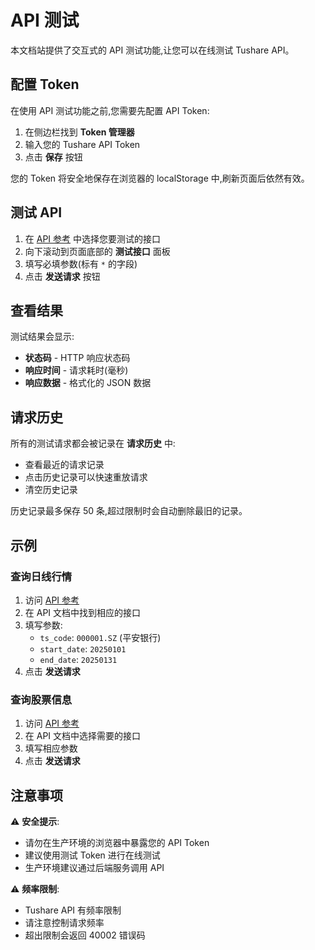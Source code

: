 # API 测试

本文档站提供了交互式的 API 测试功能,让您可以在线测试 Tushare API。

## 配置 Token

在使用 API 测试功能之前,您需要先配置 API Token:

1. 在侧边栏找到 **Token 管理器**
2. 输入您的 Tushare API Token
3. 点击 **保存** 按钮

您的 Token 将安全地保存在浏览器的 localStorage 中,刷新页面后依然有效。

## 测试 API

1. 在 [API 参考](/api/) 中选择您要测试的接口
2. 向下滚动到页面底部的 **测试接口** 面板
3. 填写必填参数(标有 `*` 的字段)
4. 点击 **发送请求** 按钮

## 查看结果

测试结果会显示:

- **状态码** - HTTP 响应状态码
- **响应时间** - 请求耗时(毫秒)
- **响应数据** - 格式化的 JSON 数据

## 请求历史

所有的测试请求都会被记录在 **请求历史** 中:

- 查看最近的请求记录
- 点击历史记录可以快速重放请求
- 清空历史记录

历史记录最多保存 50 条,超过限制时会自动删除最旧的记录。

## 示例

### 查询日线行情

1. 访问 [API 参考](/api/)
2. 在 API 文档中找到相应的接口
3. 填写参数:
   - `ts_code`: `000001.SZ` (平安银行)
   - `start_date`: `20250101`
   - `end_date`: `20250131`
4. 点击 **发送请求**

### 查询股票信息

1. 访问 [API 参考](/api/)
2. 在 API 文档中选择需要的接口
3. 填写相应参数
4. 点击 **发送请求**

## 注意事项

⚠️ **安全提示**:
- 请勿在生产环境的浏览器中暴露您的 API Token
- 建议使用测试 Token 进行在线测试
- 生产环境建议通过后端服务调用 API

⚠️ **频率限制**:
- Tushare API 有频率限制
- 请注意控制请求频率
- 超出限制会返回 40002 错误码